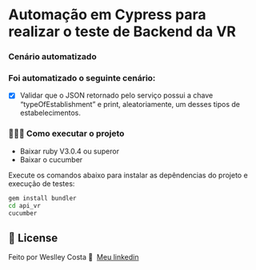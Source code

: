 # Automação em Cypress para realizar o teste de Backend da VR


### Cenário automatizado

### Foi automatizado o seguinte cenário:

- [X] Validar que o JSON retornado pelo serviço possui a chave “typeOfEstablishment” e print, aleatoriamente, um desses tipos de estabelecimentos. 



### 👨🏻‍💻 Como executar o projeto

- Baixar ruby V3.0.4 ou superor
- Baixar o cucumber

Execute os comandos abaixo para instalar as depêndencias do projeto e execução de testes:

```sh
gem install bundler
cd api_vr
cucumber
```

## 📝 License

Feito por Weslley Costa 👋 &nbsp;[Meu linkedin](https://www.linkedin.com/in/weslley-costa-4831a516b/)

